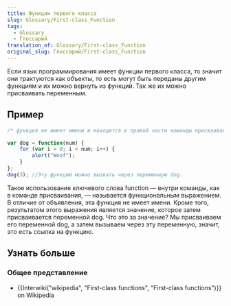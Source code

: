 ```yaml
---
title: Функции первого класса
slug: Glossary/First-class_Function
tags:
  - Glossary
  - Глоссарий
translation_of: Glossary/First-class_Function
original_slug: Глоссарий/First-class_Function
---
```

Если язык программирования имеет функции первого класса, то значит они трактуются как объекты, то есть могут быть переданы другим функциям и их можно вернуть из функций. Так же их можно присваивать переменным.

## Пример

```js
/* функция не имеет имени и находится в правой части команды присваивания переменной.*/

var dog = function(num) {
    for (var i = 0; i < num; i++) {
        alert("Woof");
    }
};
dog(3); //Эту функцию можно вызвать через переменную dog.
```

Такое использование ключевого слова function — внутри команды, как в команде присваивания, — называется функциональным выражением. В отличие от объявления, эта функция не имеет имени. Кроме того,   результатом этого выражения является значение, которое затем присваивается переменной dog. Что это за значение? Мы присваиваем его переменной dog, а затем вызываем через эту переменную, значит, это есть ссылка на функцию.

## Узнать больше

### Общее представление

- {{Interwiki("wikipedia", "First-class functions", "First-class functions")}} on Wikipedia
